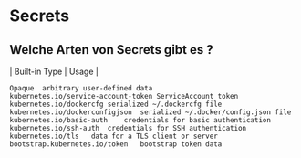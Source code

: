 # Secrets 

## Welche Arten von Secrets gibt es ?

| Built-in Type	 | Usage |
```
Opaque	arbitrary user-defined data
kubernetes.io/service-account-token	ServiceAccount token
kubernetes.io/dockercfg	serialized ~/.dockercfg file
kubernetes.io/dockerconfigjson	serialized ~/.docker/config.json file
kubernetes.io/basic-auth	credentials for basic authentication
kubernetes.io/ssh-auth	credentials for SSH authentication
kubernetes.io/tls	data for a TLS client or server
bootstrap.kubernetes.io/token	bootstrap token data
```

  
